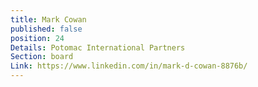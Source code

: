 ```yaml
---
title: Mark Cowan
published: false
position: 24
Details: Potomac International Partners
Section: board
Link: https://www.linkedin.com/in/mark-d-cowan-8876b/
---
```


